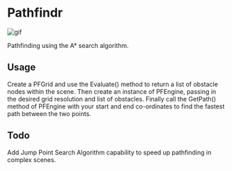 # Pathfindr

![gif](https://ryanwebb.com/images/pathfindr.gif)

Pathfinding using the A* search algorithm.


## Usage

Create a PFGrid and use the Evaluate() method to return a list of obstacle nodes within the scene. Then create an instance of PFEngine, passing in the desired grid resolution and list of obstacles. Finally call the GetPath() method of PFEngine with your start and end co-ordinates to find the fastest path between the two points.


## Todo

Add Jump Point Search Algorithm capability to speed up pathfinding in complex scenes.

